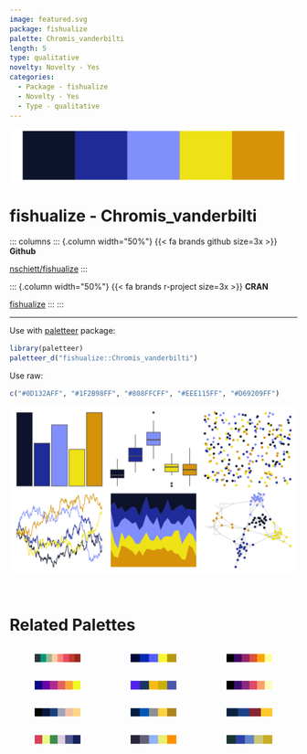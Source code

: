 ```yaml
---
image: featured.svg
package: fishualize
palette: Chromis_vanderbilti
length: 5
type: qualitative
novelty: Novelty - Yes
categories:
  - Package - fishualize
  - Novelty - Yes
  - Type - qualitative
---
```


![](featured.svg)

# fishualize - Chromis_vanderbilti 

::: columns
::: {.column width="50%"}
{{< fa brands github size=3x >}}
**Github**

[nschiett/fishualize](https://github.com/nschiett/fishualize)
:::

::: {.column width="50%"}
{{< fa brands r-project size=3x >}}
**CRAN**

[fishualize](https://CRAN.R-project.org/package=fishualize)
:::
:::

<hr> 

Use with [paletteer](https://emilhvitfeldt.github.io/paletteer/) package:

```r
library(paletteer)
paletteer_d("fishualize::Chromis_vanderbilti")
```

Use raw:

```r
c("#0D132AFF", "#1F2B98FF", "#808FFCFF", "#EEE115FF", "#D69209FF")
``` 

![](examples.svg) 

<br>

# Related Palettes

<div class="list" style="display: grid; grid-template-columns: auto auto auto;"> <figure class="figure">
<a href="../../awtools/a_palette/"> <img src="../../awtools/a_palette/featured.svg" style="width: 100%;" class="figure-img"></a>
</figure> <figure class="figure">
<a href="../../fishualize/Pomacanthus_imperator/"> <img src="../../fishualize/Pomacanthus_imperator/featured.svg" style="width: 100%;" class="figure-img"></a>
</figure> <figure class="figure">
<a href="../../ggprism/inferno/"> <img src="../../ggprism/inferno/featured.svg" style="width: 100%;" class="figure-img"></a>
</figure> <figure class="figure">
<a href="../../ggprism/plasma/"> <img src="../../ggprism/plasma/featured.svg" style="width: 100%;" class="figure-img"></a>
</figure> <figure class="figure">
<a href="../../fishualize/Stegastes_variabilis/"> <img src="../../fishualize/Stegastes_variabilis/featured.svg" style="width: 100%;" class="figure-img"></a>
</figure> <figure class="figure">
<a href="../../ggprism/magma/"> <img src="../../ggprism/magma/featured.svg" style="width: 100%;" class="figure-img"></a>
</figure> <figure class="figure">
<a href="../../colRoz/desert_dusk/"> <img src="../../colRoz/desert_dusk/featured.svg" style="width: 100%;" class="figure-img"></a>
</figure> <figure class="figure">
<a href="../../nbapalettes/mavericks_banner/"> <img src="../../nbapalettes/mavericks_banner/featured.svg" style="width: 100%;" class="figure-img"></a>
</figure> <figure class="figure">
<a href="../../nbapalettes/nuggets/"> <img src="../../nbapalettes/nuggets/featured.svg" style="width: 100%;" class="figure-img"></a>
</figure> <figure class="figure">
<a href="../../LaCroixColoR/MurePepino/"> <img src="../../LaCroixColoR/MurePepino/featured.svg" style="width: 100%;" class="figure-img"></a>
</figure> <figure class="figure">
<a href="../../fishualize/Naso_lituratus/"> <img src="../../fishualize/Naso_lituratus/featured.svg" style="width: 100%;" class="figure-img"></a>
</figure> <figure class="figure">
<a href="../../lisa/VincentvanGogh/"> <img src="../../lisa/VincentvanGogh/featured.svg" style="width: 100%;" class="figure-img"></a>
</figure> 
</div>
